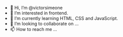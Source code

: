 - 👋 Hi, I’m @victorsimeone
- 👀 I’m interested in frontend.
- 🌱 I’m currently learning HTML, CSS and JavaScript.
- 💞️ I’m looking to collaborate on ...
- 📫 How to reach me ...

<!---
victorsimeone/victorsimeone is a ✨ special ✨ repository because its `README.md` (this file) appears on your GitHub profile.
You can click the Preview link to take a look at your changes.
--->
